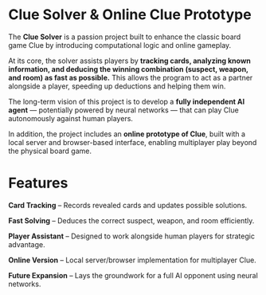 # Clue Solver & Online Clue Prototype

The **Clue Solver** is a passion project built to enhance the classic board game Clue by introducing computational logic and online gameplay.

At its core, the solver assists players by **tracking cards, analyzing known information, and deducing the winning combination (suspect, weapon, and room) as fast as possible.** This allows the program to act as a partner alongside a player, speeding up deductions and helping them win.

The long-term vision of this project is to develop a **fully independent AI agent** — potentially powered by neural networks — that can play Clue autonomously against human players.

In addition, the project includes an **online prototype of Clue**, built with a local server and browser-based interface, enabling multiplayer play beyond the physical board game.

# Features

**Card Tracking** – Records revealed cards and updates possible solutions.

**Fast Solving** – Deduces the correct suspect, weapon, and room efficiently.

**Player Assistant** – Designed to work alongside human players for strategic advantage.

**Online Version** – Local server/browser implementation for multiplayer Clue.

**Future Expansion** – Lays the groundwork for a full AI opponent using neural networks.
